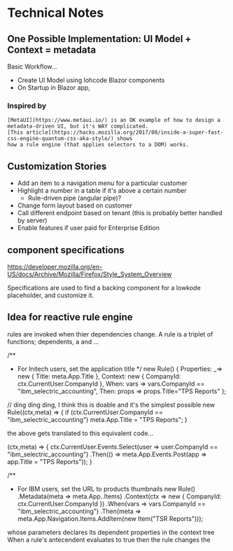﻿# Technical Notes

## One Possible Implementation: UI Model + Context = metadata

Basic Workflow...
- Create UI Model using lohcode Blazor components
- On Startup in Blazor app, 

### Inspired by
	[MetaUI](https://www.metaui.io/) is an OK example of how to design a metadata-driven UI, but it's WAY complicated.
	[This article](https://hacks.mozilla.org/2017/08/inside-a-super-fast-css-engine-quantum-css-aka-stylo/) shows 
	how a rule engine (that applies selectors to a DOM) works.


	
## Customization Stories
- Add an item to a navigation menu for a particular customer
- Highlight a number in a table if it's above a certain number
	- Rule-driven pipe (angular pipe)?
- Change form layout based on customer
- Call different endpoint based on tenant (this is probably better handled by server)
- Enable features if user paid for Enterprise Edition


## component specifications

https://developer.mozilla.org/en-US/docs/Archive/Mozilla/Firefox/Style_System_Overview

Specifications are used to find a backing component for a lowkode placeholder, and customize it.


## Idea for reactive rule engine
rules are invoked when thier dependencies change.
A rule is a triplet of functions; dependents, a and ...

/**
 * For Initech users, set the application title
 */
new Rule() {
	Properties: _=> new { Title: meta.App.Title },
	Context: new { CompanyId: ctx.CurrentUser.CompanyId },
	When: vars => vars.CompanyId == "ibm_selectric_accounting",
	Then: props => props.Title="TPS Reports"
};

// ding ding ding, I think this is doable and it's the simplest possible
new Rule((ctx,meta) => { 
	if (ctx.CurrentUser.CompanyId == "ibm_selectric_accounting")
		meta.App.Title = "TPS Reports";
}

the above gets translated to this equivalent code...

(ctx,meta) => {
	ctx.CurrentUser.Events.Select(user => user.CompanyId == "ibm_selectric_accounting")
		.Then(() => meta.App.Events.Post(app => app.Title = "TPS Reports"));
}



/**
 * For IBM users, set the URL to products thumbnails
new Rule()
	.Metadata(meta => meta.App..Items)
	.Context(ctx => new {
		CompanyId: ctx.CurrentUser.CompanyId
	})
	.When(vars => vars.CompanyId == "ibm_selectric_accounting")
	.Then(meta => meta.App.Navigation.Items.AddItem(new Item("TSR Reports")));
	

whose parameters declares its dependent properties in the context tree 
When a rule's antecendent evaluates to true then the rule changes the

